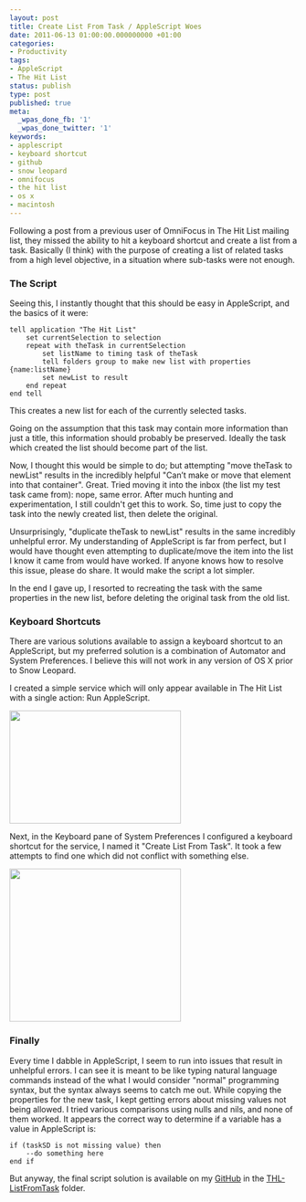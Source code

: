 ```yaml
---
layout: post
title: Create List From Task / AppleScript Woes
date: 2011-06-13 01:00:00.000000000 +01:00
categories:
- Productivity
tags:
- AppleScript
- The Hit List
status: publish
type: post
published: true
meta:
  _wpas_done_fb: '1'
  _wpas_done_twitter: '1'
keywords:
- applescript
- keyboard shortcut
- github
- snow leopard
- omnifocus
- the hit list
- os x
- macintosh
---
```

Following a post from a previous user of OmniFocus in The Hit List mailing list, they missed the ability to hit a keyboard shortcut and create a list from a task. Basically (I think) with the purpose of creating a list of related tasks from a high level objective, in a situation where sub-tasks were not enough.

<!--more-->

### The Script ###
Seeing this, I instantly thought that this should be easy in AppleScript, and the basics of it were:

~~~ applescript
tell application "The Hit List"
    set currentSelection to selection
    repeat with theTask in currentSelection
        set listName to timing task of theTask
        tell folders group to make new list with properties {name:listName}
        set newList to result
    end repeat
end tell
~~~

This creates a new list for each of the currently selected tasks.

Going on the assumption that this task may contain more information than just a title, this information should probably be preserved. Ideally the task which created the list should become part of the list.

Now, I thought this would be simple to do; but attempting "move theTask to newList" results in the incredibly helpful "Can’t make or move that element into that container". Great. Tried moving it into the inbox (the list my test task came from): nope, same error. After much hunting and experimentation, I still couldn't get this to work. So, time just to copy the task into the newly created list, then delete the original.

Unsurprisingly, "duplicate theTask to newList" results in the same incredibly unhelpful error. My understanding of AppleScript is far from perfect, but I would have thought even attempting to duplicate/move the item into the list I know it came from would have worked. If anyone knows how to resolve this issue, please do share. It would make the script a lot simpler.

In the end I gave up, I resorted to recreating the task with the same properties in the new list, before deleting the original task from the old list.

### Keyboard Shortcuts ###
There are various solutions available to assign a keyboard shortcut to an AppleScript, but my preferred solution is a combination of Automator and System Preferences. I believe this will not work in any version of OS X prior to Snow Leopard.

I created a simple service which will only appear available in The Hit List with a single action: Run AppleScript.

<a href="http://devwithimagination.files.wordpress.com/2011/06/automator-action.png"><img class="alignnone size-medium wp-image-28" title="Automator Action" src="http://devwithimagination.files.wordpress.com/2011/06/automator-action.png?w=300" alt="" width="300" height="198" /></a>

Next, in the Keyboard pane of System Preferences I configured a keyboard shortcut for the service, I named it "Create List From Task". It took a few attempts to find one which did not conflict with something else.

<a href="http://devwithimagination.files.wordpress.com/2011/06/keyboard-shortcut.png"><img class="alignnone size-medium wp-image-27" title="Keyboard Shortcut" src="http://devwithimagination.files.wordpress.com/2011/06/keyboard-shortcut.png?w=300" alt="" width="300" height="268" /></a>
 
### Finally ###
Every time I dabble in AppleScript, I seem to run into issues that result in unhelpful errors. I can see it is meant to be like typing natural language commands instead of the what I would consider "normal" programming syntax, but the syntax always seems to catch me out. While copying the properties for the new task, I kept getting errors about missing values not being allowed. I tried various comparisons using nulls and nils, and none of them worked. It appears the correct way to determine if a variable has a value in AppleScript is:

~~~ applescript
if (taskSD is not missing value) then
    --do something here
end if
~~~

But anyway, the final script solution is available on my [GitHub](https://github.com/dhutchison/DWI) in the [THL-ListFromTask](https://github.com/dhutchison/DWI/tree/master/THL-ListFromTask) folder.
